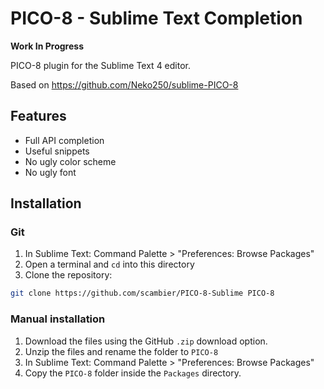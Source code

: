 # PICO-8 - Sublime Text Completion

**Work In Progress**

PICO-8 plugin for the Sublime Text 4 editor.

Based on https://github.com/Neko250/sublime-PICO-8

## Features

- Full API completion
- Useful snippets
- No ugly color scheme
- No ugly font

## Installation

### Git

1. In Sublime Text: Command Palette > "Preferences: Browse Packages"
1. Open a terminal and `cd` into this directory
1. Clone the repository:
```sh
git clone https://github.com/scambier/PICO-8-Sublime PICO-8
```

### Manual installation

1. Download the files using the GitHub `.zip` download option.
1. Unzip the files and rename the folder to `PICO-8`
1. In Sublime Text: Command Palette > "Preferences: Browse Packages"
1. Copy the `PICO-8` folder inside the `Packages` directory.
